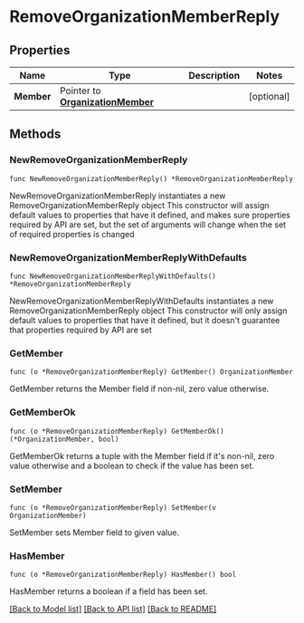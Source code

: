 # RemoveOrganizationMemberReply

## Properties

Name | Type | Description | Notes
------------ | ------------- | ------------- | -------------
**Member** | Pointer to [**OrganizationMember**](OrganizationMember.md) |  | [optional] 

## Methods

### NewRemoveOrganizationMemberReply

`func NewRemoveOrganizationMemberReply() *RemoveOrganizationMemberReply`

NewRemoveOrganizationMemberReply instantiates a new RemoveOrganizationMemberReply object
This constructor will assign default values to properties that have it defined,
and makes sure properties required by API are set, but the set of arguments
will change when the set of required properties is changed

### NewRemoveOrganizationMemberReplyWithDefaults

`func NewRemoveOrganizationMemberReplyWithDefaults() *RemoveOrganizationMemberReply`

NewRemoveOrganizationMemberReplyWithDefaults instantiates a new RemoveOrganizationMemberReply object
This constructor will only assign default values to properties that have it defined,
but it doesn't guarantee that properties required by API are set

### GetMember

`func (o *RemoveOrganizationMemberReply) GetMember() OrganizationMember`

GetMember returns the Member field if non-nil, zero value otherwise.

### GetMemberOk

`func (o *RemoveOrganizationMemberReply) GetMemberOk() (*OrganizationMember, bool)`

GetMemberOk returns a tuple with the Member field if it's non-nil, zero value otherwise
and a boolean to check if the value has been set.

### SetMember

`func (o *RemoveOrganizationMemberReply) SetMember(v OrganizationMember)`

SetMember sets Member field to given value.

### HasMember

`func (o *RemoveOrganizationMemberReply) HasMember() bool`

HasMember returns a boolean if a field has been set.


[[Back to Model list]](../README.md#documentation-for-models) [[Back to API list]](../README.md#documentation-for-api-endpoints) [[Back to README]](../README.md)


